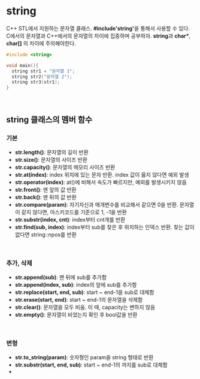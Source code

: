 # string
C++ STL에서 지원하는 문자열 클래스. <strong>#include'string'</strong>을 통해서 사용할 수 있다.<br>
C에서의 문자열과 C++에서의 문자열의 차이에 집중하며 공부하자. <b>string</b>과 <b>char*</b>, <b>char[]</b> 의 차이에 주의해야한다.<br>
```cpp
#include <string>

void main(){
  string str1 = "문자열 1";
  string str2("문자열 2");
  string str3(str1);
}
```
<br>

## string 클래스의 멤버 함수

### 기본
* <strong>str.length()</strong>: 문자열의 길이 반환 
* <strong>str.size()</strong>: 문자열의 사이즈 반환
* <strong>str.capacity()</strong>: 문자열의 메모리 사이즈 반환
* <strong>str.at(index)</strong>: index 위치에 있는 문자 반환. index 값이 옳지 않다면 예외 발생
* <strong>str.operator(index)</strong>: at()에 비해서 속도가 빠르지만, 예외를 발생시키지 않음
* <strong>str.front()</strong>: 맨 앞의 값 반환
* <strong>str.back()</strong>: 맨 뒤의 값 반환
* <strong>str.compare(param)</strong>: 자기자신과 매개변수를 비교해서 같으면 0을 반환. 문자열이 같지 않다면, 아스키코드를 기준으로 1, -1을 반환
* <strong>str.substr(index, cnt)</strong>: index부터 cnt개를 반환
* <strong>str.find(sub, index)</strong>: index부터 sub를 찾은 후 위치하는 인덱스 반환. 찾는 값이 없다면 string::npos를 반환
<br>

### 추가, 삭제
* <strong>str.append(sub)</strong>: 맨 뒤에 sub를 추가함
* <strong>str.append(index, sub)</strong>: index의 앞에 sub를 추가함
* <strong>str.replace(start, end, sub)</strong>: start ~ end-1을 sub로 대체함
* <strong>str.erase(start, end)</strong>: start ~ end-1의 문자열을 삭제함
* <strong>str.clear()</strong>: 문자열을 모두 비움. 이 때, capacity는 변하지 않음
* <strong>str.empty()</strong>: 문자열이 비었는지 확인 후 bool값을 반환
<br>

### 변형
* <strong>str.to_string(param)</strong>: 숫자형인 param을 string 형태로 반환
* <strong>str.substr(start, end, sub)</strong>: start ~ end-1의 까지를 sub로 대체함
* 

